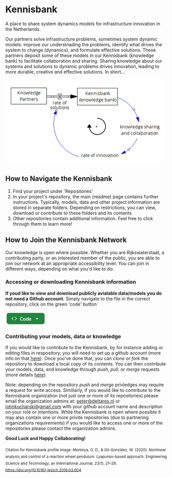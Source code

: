 # Kennisbank

A place to share system dynamics models for infrastructure innovation in the Netherlands.

Our partners solve infrastructure problems, sometimes system dynamic models: improve our understnading the problems, identify what drives the system to change (dynamics), and formulate effective solutions.
These partners deposit some of these models in our Kennisbank (knowledge bank) to facilitate collaboration and sharing. 
Sharing knowledge about our systems and solutions to dynamic problems drives innovation, leading to more durable, creative and effective solutions. In short...

![Kennisbank Vensim](./img/kennisbank_vensim.png)

## How to Navigate the Kennisbank
1. Find your project under 'Repositories' 
2. In your project's repository, the main (readme) page contains further instructions. Typically, models, data and other project information are stored in separate folders. Depending on restrictions, you can view, download or contribute to these folders and its contents 
3. Other repositories contain additional information. Feel free to click through them to learn more!

## How to Join the Kennisbank Network
Our knowledge is open where possible. Whether you are Rijkswaterstaat, a contributing party, or an interested member of the public, you are able to join our network at an appropriate accessibility level. You can join in different ways, depending on what you'd like to do:   

### Accessing or downloading Kennisbank information
**If youd like to view and download publicly avialable data/models you do not need a Github account.** Simply navigate to the file in the correct repository, click on the green 'code' button 

![codebutton](./img/codebutton.jpeg)   

### Contributing your models, data or knowledge
If you would like to contribute to the Kennisbank, by for instance adding or editing files in respository, you will need to set up a github account (more info on that [here](https://docs.github.com/en/get-started/start-your-journey/creating-an-account-on-github)). Once you've done that, you can _clone_ or _fork_ the repository to download a local copy of its contents. You can then contribute your models, data, and knowledge through _push_, _pull_, or _merge_ requests (more details [here](https://docs.github.com/en/get-started/using-github/github-flow)). 

Note: depending on the repository _push_ and _merge_ privledges may require a request for write access. Similiarly, if you would like to contribute to the Kennisbank organization (not just one or more of its repositories) please email the organization admins at: peter@deltares.nl or johnkucharski@gmail.com with your github account name and description on your role or intentions. While the Kennisbank is open where possible it may also contain one or more privite repositories (due to partnering organizations requirements) if you would like to access one or more of the repositories please contact the organization admins.  

**Good Luck and Happy Collaborating!**

<sub>Citation for Kennisbank profile image: Montoya, O. D., & Gil-González, W. (2020). Nonlinear analysis and control of a reaction wheel pendulum: Lyapunov-based approach. Engineering Science and Technology, an International Journal, 23(1), 21–29. https://doi.org/10.1016/j.jestch.2019.03.004</sub>
